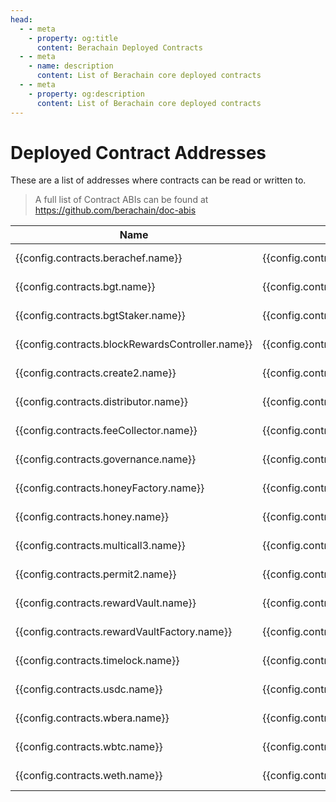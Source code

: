 ```yaml
---
head:
  - - meta
    - property: og:title
      content: Berachain Deployed Contracts
  - - meta
    - name: description
      content: List of Berachain core deployed contracts
  - - meta
    - property: og:description
      content: List of Berachain core deployed contracts
---
```


<script setup>
  import config from '@berachain/config/constants.json';
</script>

# Deployed Contract Addresses

These are a list of addresses where contracts can be read or written to.

> A full list of Contract ABIs can be found at https://github.com/berachain/doc-abis

| Name                                                                                                            | Address                                                                                                                                                                              | ABI                                                                                                                                  |
| --------------------------------------------------------------------------------------------------------------- | ------------------------------------------------------------------------------------------------------------------------------------------------------------------------------------ | ------------------------------------------------------------------------------------------------------------------------------------ |
| <a :href="config.contracts.berachef.docsUrl">{{config.contracts.berachef.name}}</a>                             | <a target="_blank" :href="config.testnet.dapps.beratrail.url + 'address/' + config.contracts.berachef.address">{{config.contracts.berachef.address}}</a>                             | <a target="_blank" v-if=config.contracts.berachef.abi :href="config.contracts.berachef.abi">ABI File</a>                             |
| <a :href="config.contracts.bgt.docsUrl">{{config.contracts.bgt.name}}</a>                                       | <a target="_blank" :href="config.testnet.dapps.beratrail.url + 'address/' + config.contracts.bgt.address">{{config.contracts.bgt.address}}</a>                                       | <a target="_blank" v-if=config.contracts.bgt.abi :href="config.contracts.bgt.abi">ABI File</a>                                       |
| <a :href="config.contracts.bgtStaker.docsUrl">{{config.contracts.bgtStaker.name}}</a>                           | <a target="_blank" :href="config.testnet.dapps.beratrail.url + 'address/' + config.contracts.bgtStaker.address">{{config.contracts.bgtStaker.address}}</a>                           | <a target="_blank" v-if=config.contracts.bgtStaker.abi :href="config.contracts.bgtStaker.abi">ABI File</a>                           |
| <a :href="config.contracts.blockRewardsController.docsUrl">{{config.contracts.blockRewardsController.name}}</a> | <a target="_blank" :href="config.testnet.dapps.beratrail.url + 'address/' + config.contracts.blockRewardsController.address">{{config.contracts.blockRewardsController.address}}</a> | <a target="_blank" v-if=config.contracts.blockRewardsController.abi :href="config.contracts.blockRewardsController.abi">ABI File</a> |
| <a :href="config.contracts.create2.docsUrl">{{config.contracts.create2.name}}</a>                               | <a target="_blank" :href="config.testnet.dapps.beratrail.url + 'address/' + config.contracts.create2.address">{{config.contracts.create2.address}}</a>                               | <a target="_blank" v-if=config.contracts.create2.abi :href="config.contracts.create2.abi">ABI File</a>                               |
| <a :href="config.contracts.distributor.docsUrl">{{config.contracts.distributor.name}}</a>                       | <a target="_blank" :href="config.testnet.dapps.beratrail.url + 'address/' + config.contracts.distributor.address">{{config.contracts.distributor.address}}</a>                       | <a target="_blank" v-if=config.contracts.distributor.abi :href="config.contracts.distributor.abi">ABI File</a>                       |
| <a :href="config.contracts.feeCollector.docsUrl">{{config.contracts.feeCollector.name}}</a>                     | <a target="_blank" :href="config.testnet.dapps.beratrail.url + 'address/' + config.contracts.feeCollector.address">{{config.contracts.feeCollector.address}}</a>                     | <a target="_blank" v-if=config.contracts.feeCollector.abi :href="config.contracts.feeCollector.abi">ABI File</a>                     |
| <a :href="config.contracts.governance.docsUrl">{{config.contracts.governance.name}}</a>                         | <a target="_blank" :href="config.testnet.dapps.beratrail.url + 'address/' + config.contracts.governance.address">{{config.contracts.governance.address}}</a>                         | <a target="_blank" v-if=config.contracts.governance.abi :href="config.contracts.governance.abi">ABI File</a>                         |
| <a :href="config.contracts.honeyFactory.docsUrl">{{config.contracts.honeyFactory.name}}</a>                     | <a target="_blank" :href="config.testnet.dapps.beratrail.url + 'address/' + config.contracts.honeyFactory.address">{{config.contracts.honeyFactory.address}}</a>                     | <a target="_blank" v-if=config.contracts.honeyFactory.abi :href="config.contracts.honeyFactory.abi">ABI File</a>                     |
| <a :href="config.contracts.honey.docsUrl">{{config.contracts.honey.name}}</a>                                   | <a target="_blank" :href="config.testnet.dapps.beratrail.url + 'address/' + config.contracts.honey.address">{{config.contracts.honey.address}}</a>                                   | <a target="_blank" v-if=config.contracts.honey.abi :href="config.contracts.honey.abi">ABI File</a>                                   |
| <a :href="config.contracts.multicall3.docsUrl">{{config.contracts.multicall3.name}}</a>                         | <a target="_blank" :href="config.testnet.dapps.beratrail.url + 'address/' + config.contracts.multicall3.address">{{config.contracts.multicall3.address}}</a>                         | <a target="_blank" v-if=config.contracts.multicall3.abi :href="config.contracts.multicall3.abi">ABI File</a>                         |
| <a :href="config.contracts.permit2.docsUrl">{{config.contracts.permit2.name}}</a>                               | <a target="_blank" :href="config.testnet.dapps.beratrail.url + 'address/' + config.contracts.permit2.address">{{config.contracts.permit2.address}}</a>                               | <a target="_blank" v-if=config.contracts.permit2.abi :href="config.contracts.permit2.abi">ABI File</a>                               |
| <a :href="config.contracts.rewardVault.docsUrl">{{config.contracts.rewardVault.name}}</a>                       | <a target="_blank" :href="config.testnet.dapps.beratrail.url + 'address/' + config.contracts.rewardVault.address">{{config.contracts.rewardVault.address}}</a>                       | <a target="_blank" v-if=config.contracts.rewardVault.abi :href="config.contracts.rewardVault.abi">ABI File</a>                       |
| <a :href="config.contracts.rewardVaultFactory.docsUrl">{{config.contracts.rewardVaultFactory.name}}</a>         | <a target="_blank" :href="config.testnet.dapps.beratrail.url + 'address/' + config.contracts.rewardVaultFactory.address">{{config.contracts.rewardVaultFactory.address}}</a>         | <a target="_blank" v-if=config.contracts.rewardVaultFactory.abi :href="config.contracts.rewardVaultFactory.abi">ABI File</a>         |
| <a :href="config.contracts.timelock.docsUrl">{{config.contracts.timelock.name}}</a>                             | <a target="_blank" :href="config.testnet.dapps.beratrail.url + 'address/' + config.contracts.timelock.address">{{config.contracts.timelock.address}}</a>                             | <a target="_blank" v-if=config.contracts.timelock.abi :href="config.contracts.timelock.abi">ABI File</a>                             |
| <a :href="config.contracts.usdc.docsUrl">{{config.contracts.usdc.name}}</a>                                     | <a target="_blank" :href="config.testnet.dapps.beratrail.url + 'address/' + config.contracts.usdc.address">{{config.contracts.usdc.address}}</a>                                     | <a target="_blank" v-if=config.contracts.usdc.abi :href="config.contracts.usdc.abi">ABI File</a>                                     |
| <a :href="config.contracts.wbera.docsUrl">{{config.contracts.wbera.name}}</a>                                   | <a target="_blank" :href="config.testnet.dapps.beratrail.url + 'address/' + config.contracts.wbera.address">{{config.contracts.wbera.address}}</a>                                   | <a target="_blank" v-if=config.contracts.wbera.abi :href="config.contracts.wbera.abi">ABI File</a>                                   |
| <a :href="config.contracts.wbtc.docsUrl">{{config.contracts.wbtc.name}}</a>                                     | <a target="_blank" :href="config.testnet.dapps.beratrail.url + 'address/' + config.contracts.wbtc.address">{{config.contracts.wbtc.address}}</a>                                     | <a target="_blank" v-if=config.contracts.wbtc.abi :href="config.contracts.wbtc.abi">ABI File</a>                                     |
| <a :href="config.contracts.weth.docsUrl">{{config.contracts.weth.name}}</a>                                     | <a target="_blank" :href="config.testnet.dapps.beratrail.url + 'address/' + config.contracts.weth.address">{{config.contracts.weth.address}}</a>                                     | <a target="_blank" v-if=config.contracts.weth.abi :href="config.contracts.weth.abi">ABI File</a>                                     |
